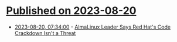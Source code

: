 # [Published on 2023-08-20](index.md)

* [2023-08-20, 07:34:00](https://linux.slashdot.org/story/23/08/20/0247259/almalinux-leader-says-red-hats-code-crackdown-isnt-a-threat?utm_source=rss1.0mainlinkanon&utm_medium=feed) - [AlmaLinux Leader Says Red Hat's Code Crackdown Isn't a Threat](https://linux.slashdot.org/story/23/08/20/0247259/almalinux-leader-says-red-hats-code-crackdown-isnt-a-threat?utm_source=rss1.0mainlinkanon&utm_medium=feed)
